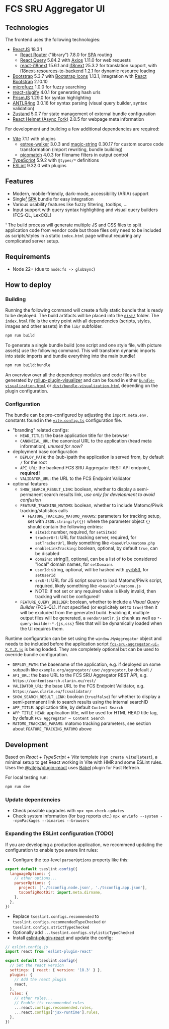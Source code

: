 # FCS SRU Aggregator UI

## Technologies

The frontend uses the following technologies:

- [ReactJS](https://18.react.dev/) 18.3.1
  - [React Router](https://reactrouter.com/start/library/installation) ("library") 7.8.0 for <abbr title="Single Page Application">SPA</abbr> routing
  - [React Query](https://tanstack.com/query/latest) 5.84.2 with [Axios](https://github.com/axios/axios) 1.11.0 for web requests
  - [react-i18next](https://react.i18next.com/) 15.6.1 and [i18next](https://www.i18next.com/) 25.3.2 for translation support, with [i18next-resources-to-backend](https://github.com/i18next/i18next-resources-to-backend) 1.2.1 for dynamic resource loading
- [Bootstrap](https://getbootstrap.com/) 5.3.7 with [Bootstrap Icons](https://icons.getbootstrap.com/) 1.13.1, integration with [React Bootstrap](https://react-bootstrap.netlify.app/) 2.10.10
- [microfuzz](https://github.com/Nozbe/microfuzz) 1.0.0 for fuzzy searching
- [react-slugify](https://github.com/martpie/react-slugify) 4.0.1 for generating hash urls
- [PrismJS](https://github.com/PrismJS/prism) 1.29.0 for syntax highlighting
- [ANTLR4ng](https://github.com/mike-lischke/antlr4ng) 3.0.16 for syntax parsing (visual query builder, syntax validation)
- [Zustand](https://github.com/pmndrs/zustand) 5.0.7 for state management of external bundle configuration
- [React Helmet (Async Fork)](https://github.com/staylor/react-helmet-async) 2.0.5 for webpage meta information

For development and building a few additional dependencies are required:

- [Vite](https://vite.dev/) 7.1.1 with plugins
  - [estree-walker](https://github.com/Rich-Harris/estree-walker) 3.0.3 and [magic-string](https://github.com/rich-harris/magic-string) 0.30.17 for custom source code transformation (import rewriting, bundle building)
  - [picomatch](https://github.com/micromatch/picomatch#globbing-features) 4.0.3 for filename filters in output control
- [TypeScript](https://www.typescriptlang.org/) 5.9.2 with `@types/*` definitions
- [ESLint](https://eslint.org/) 9.32.0 with plugins

## Features

- Modern, mobile-friendly, dark-mode, accessibility (ARIA) support
- Single[¹](#footnote-1) <abbr title="Single Page Application">SPA</abbr> bundle for easy integration
- Various usability features like fuzzy filtering, tooltips, ...
- Input support with query syntax highlighting and visual query builders (FCS-QL, LexCQL)

<a id="footnote-1">¹</a> The build process will generate multiple JS and CSS files to split application code from vendor code but those files only need to be included as scripts/styles in a static `index.html` page without requiring any complicated server setup.

## Requirements

- Node 22+ (due to `node:fs -> globSync`)

## How to deploy

### Building

Running the following command will create a fully static bundle that is ready to be deployed. The build artifacts will be placed into the [`dist/`](dist/) folder. The `index.html` file is the entry point with all dependencies (scripts, styles, images and other assets) in the `lib/` subfolder.

```bash
npm run build
```

To generate a single bundle build (one script and one style file, with picture assets) use the following command. This will transform dynamic imports into static imports and bundle everything into the main bundle!

```bash
npm run build:bundle
```

An overview over all the dependency modules and code files will be generated by [rollup-plugin-visualizer](https://github.com/btd/rollup-plugin-visualizer) and can be found in either [`bundle-visualization.html`](bundle-visualization.html) or [`dist/bundle-visualization.html`](dist/bundle-visualization.html) depending on the plugin configuration.

### Configuration

The bundle can be pre-configured by adjusting the `import.meta.env.` constants found in the [`vite.config.ts`](vite.config.ts) configuration file.

- "branding" related configs:
  - `HEAD_TITLE`: the base application title for the browser
  - `CANONCIAL_URL`: the canonical URL to the application (head meta information), _unused for now?_
- deployment base configuration
  - `DEPLOY_PATH`: the (sub-)path the application is served from, by default `/` for the root
  - `API_URL`: the backend FCS SRU Aggregator REST API endpoint, **required!**
  - `VALIDATOR_URL`: the URL to the FCS Endpoint Validator
- optional features
  - `SHOW_SEARCH_RESULT_LINK`: boolean, whether to display a semi-permanent search results link, _use only for development to avoid confusion_
  - `FEATURE_TRACKING_MATOMO`: boolean, whether to include Matomo/Piwik tracking/statistics calls
    - `FEATURE_TRACKING_MATOMO_PARAMS`: parameters for tracking setup, set with `JSON.stringify({})` where the parameter object `{}` should contain the following entries:
      - `siteId`: number, required, for `setSiteId`
      - `trackerUrl`: URL for tracking server, required, for `setTrackerUrl`, likely something like `<baseUrl>/matomo.php`
      - `enableLinkTracking`: boolean, optional, by default `true`, can be disabled
      - `domains`: string[], optional, can be a list of to be considered "local" domain names, for `setDomains`
      - `userId`: string, optional, will be hashed with [cyrb53](https://stackoverflow.com/a/52171480/9360161), for `setUserId`
      - `srcUrl`: URL for JS script source to load Matomo/Piwik script, required, likely something like `<baseUrl>/matomo.js`
      - NOTE: if not set or any required value is likely invalid, then tracking will not be configured!
  - `FEATURE_QUERY_BUILDER`: boolean, whether to include a _Visual Query Builder_ (FCS-QL). If not specified (or explicitely set to `true`) then it will be excluded from the generated build. Enabling it, multiple output files will be generated, a `vendor/antlr.js` chunk as well as `*-query-builder-*.{js,css}` files that will be dynamically loaded when the UI requires them.

Runtime configuration can be set using the `window.MyAggregator` object and needs to be included before the application script [`fcs-sru-aggregator-ui-X.Y.Z.js`](dist/lib/) is being loaded. They are completely optional but can be used to override bundle configuration.

- `DEPLOY_PATH`: the basename of the application, e.g. if deployed on some subpath like `example.org/aggregator/` use `/aggregator`, by default `/`
- `API_URL`: the base URL to the FCS SRU Aggregator REST API, e.g. `https://contentsearch.clarin.eu/rest/`
- `VALIDATOR_URL`: the base URL to the FCS Endpoint Validator, e.g. `https://www.clarin.eu/fcsvalidator/`
- `SHOW_SEARCH_RESULT_LINK`: boolean (`true`/`false`) for whether to display a semi-permanent link to search results using the internal searchID
- `APP_TITLE`: application title, by default `Content Search`
- `APP_TITLE_HEAD`: application title, will be used for HTML HEAD title tag, by default `FCS Aggregator – Content Search`
- `MATOMO_TRACKING_PARAMS`: matomo tracking parameters, see section about `FEATURE_TRACKING_MATOMO` above

## Development

Based on _React + TypeScript + Vite_ template (`npm create vite@latest`), a minimal setup to get React working in Vite with HMR and some ESLint rules. Uses the [@vitejs/plugin-react](https://github.com/vitejs/vite-plugin-react/blob/main/packages/plugin-react/README.md) uses [Babel](https://babeljs.io/) plugin for Fast Refresh.

For local testing run:

```bash
npm run dev
```

### Update dependencies

- Check possible upgrades with `npx npm-check-updates`
- Check system information (for bug reports etc.) `npx envinfo --system --npmPackages --binaries --browsers`

### Expanding the ESLint configuration (TODO)

If you are developing a production application, we recommend updating the configuration to enable type aware lint rules:

- Configure the top-level `parserOptions` property like this:

```js
export default tseslint.config({
  languageOptions: {
    // other options...
    parserOptions: {
      project: ['./tsconfig.node.json', './tsconfig.app.json'],
      tsconfigRootDir: import.meta.dirname,
    },
  },
})
```

- Replace `tseslint.configs.recommended` to `tseslint.configs.recommendedTypeChecked` or `tseslint.configs.strictTypeChecked`
- Optionally add `...tseslint.configs.stylisticTypeChecked`
- Install [eslint-plugin-react](https://github.com/jsx-eslint/eslint-plugin-react) and update the config:

```js
// eslint.config.js
import react from 'eslint-plugin-react'

export default tseslint.config({
  // Set the react version
  settings: { react: { version: '18.3' } },
  plugins: {
    // Add the react plugin
    react,
  },
  rules: {
    // other rules...
    // Enable its recommended rules
    ...react.configs.recommended.rules,
    ...react.configs['jsx-runtime'].rules,
  },
})
```
